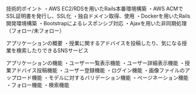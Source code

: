技術的ポイント
・AWS EC2/RDSを用いたRails本番環境構築
・AWS ACMでSSL証明書を発行し、SSL化
・独自ドメイン取得、使用
・Dockerを用いたRails開発環境構築
・Bootstrapによるレスポンシブ対応
・Ajaxを用いた非同期処理（フォロー/未フォロー）

アプリケーションの概要
・授業に関するアドバイスを投稿したり、気になる授業を検索したりできるSNSサービス


アプリケーションの機能
・ユーザー一覧表示機能
・ユーザー詳細表示機能
・授業アドバイス投稿機能
・ユーザー登録機能
・ログイン機能
・画像ファイルのアップロード機能
・モデルに対するバリデーション機能
・ページネーション機能
・フォロー機能
・検索機能
